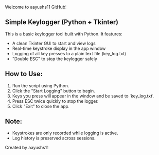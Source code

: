 Welcome to aayushs11 GitHub!

Simple Keylogger (Python + Tkinter)
-----------------------------------

This is a basic keylogger tool built with Python. It features:

- A clean Tkinter GUI to start and view logs
- Real-time keystroke display in the app window
- Logging of all key presses to a plain text file (key_log.txt)
- "Double ESC" to stop the keylogger safely

How to Use:
-----------
1. Run the script using Python.
2. Click the "Start Logging" button to begin.
3. Keys you press will appear in the window and be saved to 'key_log.txt'.
4. Press ESC twice quickly to stop the logger.
5. Click "Exit" to close the app.

Note:
-----
- Keystrokes are only recorded while logging is active.
- Log history is preserved across sessions.

Created by aayushs11
